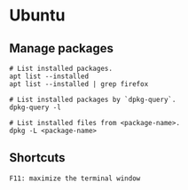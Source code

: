 # Ubuntu

## Manage packages

```
# List installed packages.
apt list --installed
apt list --installed | grep firefox

# List installed packages by `dpkg-query`.
dpkg-query -l

# List installed files from <package-name>.
dpkg -L <package-name>
```

## Shortcuts

```
F11: maximize the terminal window
```
